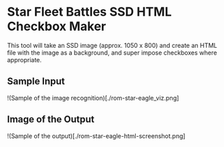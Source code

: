 # Star Fleet Battles SSD HTML Checkbox Maker
This tool will take an SSD image (approx. 1050 x 800) and create an HTML file with the image as a background, and super impose checkboxes where appropriate.

## Sample Input
!(Sample of the image recognition)[./rom-star-eagle_viz.png]

## Image of the Output
!(Sample of the output)[./rom-star-eagle-html-screenshot.png]





